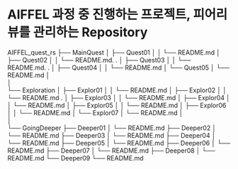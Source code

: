 # AIFFEL 과정 중 진행하는 프로젝트, 피어리뷰를 관리하는 Repository
AIFFEL_quest_rs
├── MainQuest
│   ├── Quest01
│   │   └── README.md
│   ├── Quest02
│   │   └── README.md.		.
│   ├── Quest03
│   │   └── README.md.		.
│   ├── Quest04
│   │   └── README.md
│   └── Quest05
│       └── README.md
│  
│  
└── Exploration
│   ├── Explor01
│   │   └── README.md
│   ├── Explor02
│   │   └── README.md  .
│   ├── Explor03
│   │   └── README.md
│   ├── Explor04
│   │   └── README.md
│   ├── Explor05
│   │   └── README.md
│   ├── Explor06
│   │   └── README.md
│   └── Explor07
│       └── README.md
│  
│  
└── GoingDeeper
    ├── Deeper01
    │   └── README.md
    ├── Deeper02
    │   └── README.md
    ├── Deeper03
    │   └── README.md
    ├── Deeper04
    │   └── README.md
    ├── Deeper05
    │   └── README.md
    ├── Deeper06
    │   └── README.md
    ├── Deeper07
    │   └── README.md
    ├── Deeper08
    │   └── README.md
    └── Deeper09
        └── README.md

